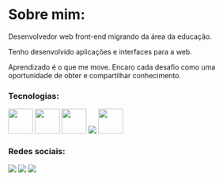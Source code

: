 # Sobre mim:

Desenvolvedor web front-end migrando da área da educação.

Tenho desenvolvido aplicações e interfaces para a web.

Aprendizado é o que me move. Encaro cada desafio como uma oportunidade de obter e compartilhar conhecimento. 


### Tecnologias:
<a href="#"><img width="50" height="50" src='https://cdn.jsdelivr.net/gh/devicons/devicon/icons/css3/css3-original.svg'></a>
<a href="#"><img width="50" height="50" src='https://cdn.jsdelivr.net/gh/devicons/devicon/icons/javascript/javascript-original.svg'></a>
<a href="#"><img width="50" height="50" src='https://cdn.jsdelivr.net/gh/devicons/devicon/icons/typescript/typescript-original.svg'></a>
<a href="#"><img src='https://github.com/JD-Rodrigues/Estudos-web-dev/blob/6e6fdaac63a3abdcd333ba83b220ef080aa62b5a/images/react.png'></a>
<a href="#"><img width="50" src="https://cdn.jsdelivr.net/gh/devicons/devicon/icons/nextjs/nextjs-original.svg" /></a>



### Redes sociais:
<a href="https://www.linkedin.com/in/j-dev/"><img src="https://img.shields.io/badge/LinkedIn-0077B5?style=for-the-badge&logo=linkedin&logoColor=white"></a> <a href="https://twitter.com/JDev_Oficial"><img src="https://img.shields.io/badge/Twitter-1DA1F2?style=for-the-badge&logo=twitter&logoColor=white"></a> <a href="https://www.instagram.com/jdev_oficial/"><img src="https://img.shields.io/badge/Instagram-E4405F?style=for-the-badge&logo=instagram&logoColor=white"></a>
